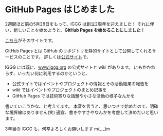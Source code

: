 # GitHub Pages はじめました

2週間ほど前の5月28日をもって、IGGG は創立2周年を迎えました！
それに伴い、新しいことを始めようと、**GitHub Pages を始めることにしました！**

[こちら](http://iggg.github.io)がそのサイトです。

GitHub Pages とは GitHub のリポジトリを静的サイトとして公開してくれるサービスのことです。
詳しくは[公式サイト](https://pages.github.com/)で。

IGGG には既に、www.iggg.org の公式サイトと wiki があります。
にもかかわらず、いったい何に利用するのかというと、

* 公式サイトではイベントやプロジェクトの情報とその活動結果の報告を
* wiki ではイベントやプロジェクトのまとめ記事を
* GitHub Pages では技術寄りな話題や小さな活動の様子なんかを

書いていこうかな、と考えてます。
本音を言うと、思いつきで始めたので、明確な境界線はありません(笑)
適宜、書きやすさやなんかを考慮して決めたいと思います。

3年目の IGGG も、何卒よろしくお願いします m(_ _)m